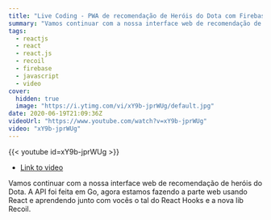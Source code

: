 ```yaml
---
title: "Live Coding - PWA de recomendação de Heróis do Dota com Firebase, React, Hooks e Recoil #9"
summary: "Vamos continuar com a nossa interface web de recomendação de heróis do Dota. A API foi feita em Go, agora estamos fazendo a parte web usando React e aprendendo junto com vocês o tal do React Hooks e a nova lib Recoil."
tags:
  - reactjs
  - react
  - react.js
  - recoil
  - firebase
  - javascript
  - video
cover:
  hidden: true
  image: "https://i.ytimg.com/vi/xY9b-jprWUg/default.jpg"
date: 2020-06-19T21:09:36Z
videoUrl: "https://www.youtube.com/watch?v=xY9b-jprWUg"
video: "xY9b-jprWUg"
---
```


<!-- truncate -->

{{< youtube id=xY9b-jprWUg >}}

- [Link to video](https://www.youtube.com/watch?v=xY9b-jprWUg)

Vamos continuar com a nossa interface web de recomendação de heróis do Dota. A API foi feita em Go, agora estamos fazendo a parte web usando React e aprendendo junto com vocês o tal do React Hooks e a nova lib Recoil.
